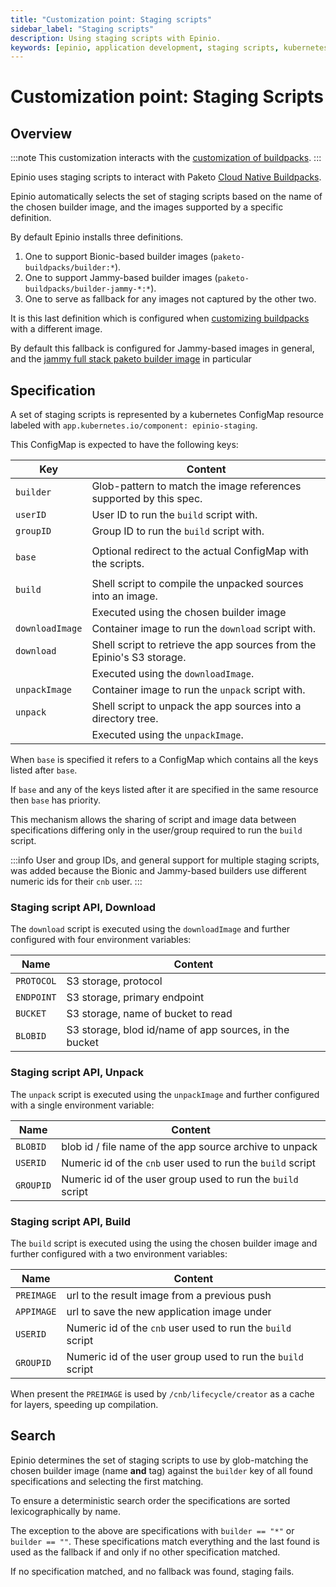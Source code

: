 ```yaml
---
title: "Customization point: Staging scripts"
sidebar_label: "Staging scripts"
description: Using staging scripts with Epinio.
keywords: [epinio, application development, staging scripts, kubernetes]
---
```


# Customization point: Staging Scripts

## Overview

:::note
This customization interacts with the
[customization of buildpacks](staging.md).
:::

Epinio uses staging scripts to interact with Paketo [Cloud Native Buildpacks](https://buildpacks.io/).

Epinio automatically selects the set of staging scripts based on the name of the chosen builder
image, and the images supported by a specific definition.

By default Epinio installs three definitions.

  1. One to support Bionic-based builder images (`paketo-buildpacks/builder:*`).
  1. One to support Jammy-based  builder images (`paketo-buildpacks/builder-jammy-*:*`).
  1. One to serve as fallback for any images not captured by the other two.

It is this last definition which is configured when [customizing buildpacks](staging.md)
with a different image.

By default this fallback is configured for Jammy-based images in general, and the
[jammy full stack paketo builder image](https://github.com/paketo-buildpacks/builder-jammy-full)
in particular

## Specification

A set of staging scripts is represented by a kubernetes ConfigMap resource labeled
with `app.kubernetes.io/component: epinio-staging`.

This ConfigMap is expected to have the following keys:

|Key		|Content   |
|---		|---	   |
|`builder`	|Glob-pattern to match the image references supported by this spec.	|
|`userID`	|User ID to run the `build` script with.				|
|`groupID`	|Group ID to run the `build` script with.				|
|||
|`base`		|Optional redirect to the actual ConfigMap with the scripts.		|
|||
|`build`	|Shell script to compile the unpacked sources into an image.		|
|		|Executed using the chosen builder image      	      			|
|`downloadImage`|Container image to run the `download` script with.			|
|`download`	|Shell script to retrieve the app sources from the Epinio's S3 storage.	|
|		|Executed using the `downloadImage`.      	      			|
|`unpackImage`	|Container image to run the `unpack` script with.			|
|`unpack`	|Shell script to unpack the app sources into a directory tree.		|
|		|Executed using the `unpackImage`.      	      			|

When `base` is specified it refers to a ConfigMap which contains all the keys listed after `base`.

If `base` and any of the keys listed after it are specified in the same resource then `base` has
priority.

This mechanism allows the sharing of script and image data between specifications differing only in
the user/group required to run the `build` script.

:::info
User and group IDs, and general support for multiple staging scripts, was added because
the Bionic and Jammy-based builders use different numeric ids for their `cnb` user.
:::

### Staging script API, Download

The `download` script is executed using the `downloadImage` and further configured
with four environment variables:

|Name	  	|Content						|
|---	  	|---							|
|`PROTOCOL`	|S3 storage, protocol					|
|`ENDPOINT`	|S3 storage, primary endpoint				|
|`BUCKET`	|S3 storage, name of bucket to read			|
|`BLOBID`	|S3 storage, blod id/name of app sources, in the bucket	|

### Staging script API, Unpack

The `unpack` script is executed using the `unpackImage` and further configured
with a single environment variable:

|Name	  	|Content							|
|---	  	|---								|
|`BLOBID`	|blob id / file name of the app source archive to unpack	|
|`USERID`	|Numeric id of the `cnb` user used to run the `build` script	|
|`GROUPID`	|Numeric id of the user group used to run the `build` script	|

### Staging script API, Build

The `build` script is executed using the using the chosen builder image and further configured with
a two environment variables:

|Name	  	|Content					|
|---	  	|---						|
|`PREIMAGE`	|url to the result image from a previous push	|
|`APPIMAGE`	|url to save the new application image under	|
|`USERID`	|Numeric id of the `cnb` user used to run the `build` script	|
|`GROUPID`	|Numeric id of the user group used to run the `build` script	|

When present the `PREIMAGE` is used by `/cnb/lifecycle/creator` as a cache for layers,
speeding up compilation.

## Search

Epinio determines the set of staging scripts to use by glob-matching the chosen builder image (name
__and__ tag) against the `builder` key of all found specifications and selecting the first matching.

To ensure a deterministic search order the specifications are sorted lexicographically by name.

The exception to the above are specifications with `builder == "*"` or `builder == ""`.  These
specifications match everything and the last found is used as the fallback if and only if no other
specification matched.

If no specification matched, and no fallback was found, staging fails.
